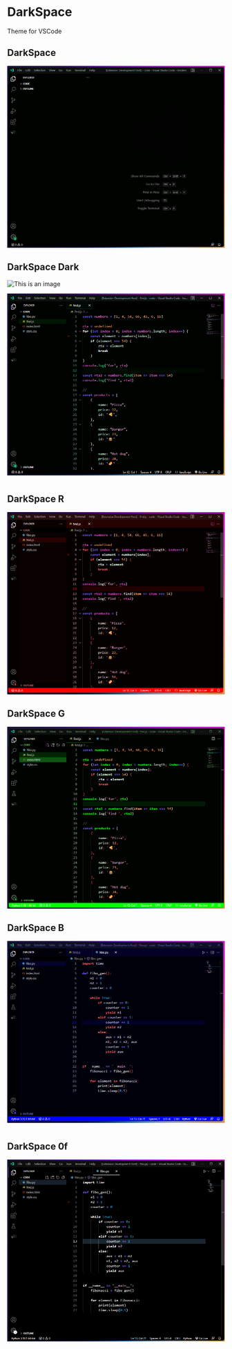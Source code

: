 # DarkSpace
Theme for VSCode

## DarkSpace
![This is an image](https://github.com/yesomac/darkSpace/blob/main/DS.png?raw=true)

## DarkSpace Dark
![This is an image]()

![This is an image](https://github.com/yesomac/darkSpace/blob/main/DSII.png?raw=true)
#

## DarkSpace R
![This is an image](https://github.com/yesomac/darkSpace/blob/main/DSR.png?raw=true)

## DarkSpace G
![This is an image](https://github.com/yesomac/darkSpace/blob/main/DSG.png?raw=true)

## DarkSpace B
![This is an image](https://github.com/yesomac/darkSpace/blob/main/DSB.png?raw=true)

#
## DarkSpace 0f
![This is an image](https://github.com/yesomac/darkSpace/blob/main/RGB0f.png?raw=true)
